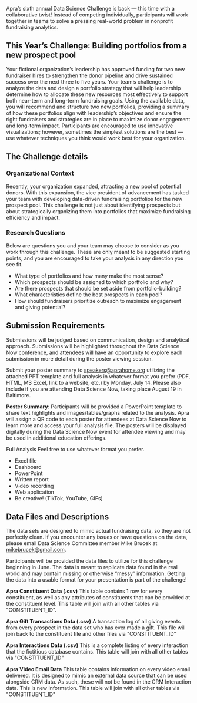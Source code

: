 
Apra’s sixth annual Data Science Challenge is back — this time with a collaborative twist! Instead of competing individually, participants will work together in teams to solve a pressing real-world problem in nonprofit fundraising analytics.

## This Year’s Challenge: Building portfolios from a new prospect pool

Your fictional organization’s leadership has approved funding for two new fundraiser hires to strengthen the donor pipeline and drive sustained success over the next three to five years. Your team’s challenge is to analyze the data and design a portfolio strategy that will help leadership determine how to allocate these new resources most effectively to support both near-term and long-term fundraising goals. Using the available data, you will recommend and structure two new portfolios, providing a summary of how these portfolios align with leadership’s objectives and ensure the right fundraisers and strategies are in place to maximize donor engagement and long-term impact.
Participants are encouraged to use innovative visualizations; however, sometimes the simplest solutions are the best — use whatever techniques you think would work best for your organization.

## The Challenge details

### Organizational Context
Recently, your organization expanded, attracting a new pool of potential donors. With this expansion, the vice president of advancement has tasked your team with developing data-driven fundraising portfolios for the new prospect pool. This challenge is not just about identifying prospects but about strategically organizing them into portfolios that maximize fundraising efficiency and impact.

### Research Questions
Below are questions you and your team may choose to consider as you work through this challenge. These are only meant to be suggested starting points, and you are encouraged to take your analysis in any direction you see fit.

- What type of portfolios and how many make the most sense?
- Which prospects should be assigned to which portfolio and why?
- Are there prospects that should be set aside from portfolio-building?
- What characteristics define the best prospects in each pool?
- How should fundraisers prioritize outreach to maximize engagement and giving potential?


## Submission Requirements
Submissions will be judged based on communication, design and analytical approach. Submissions will be highlighted throughout the Data Science Now conference, and attendees will have an opportunity to explore each submission in more detail during the poster viewing session. 

Submit your poster summary to speakers@aprahome.org utilizing the attached PPT template and full analysis in whatever format you prefer (PDF, HTML, MS Excel, link to a website, etc.) by Monday, July 14. Please also include if you are attending Data Science Now, taking place August 19 in Baltimore.

**Poster Summary**: Participants will be provided a PowerPoint template to share text highlights and images/tables/graphs related to the analysis. Apra will assign a QR code to each poster for attendees at Data Science Now to learn more and access your full analysis file. The posters will be displayed digitally during the Data Science Now event for attendee viewing and may be used in additional education offerings. 

Full Analysis
Feel free to use whatever format you prefer.

- Excel file
- Dashboard
- PowerPoint
- Written report
- Video recording
- Web application
- Be creative! (TikTok, YouTube, GIFs)



## Data Files and Descriptions

The data sets are designed to mimic actual fundraising data, so they are not perfectly clean. If you encounter any issues or have questions on the data, please email Data Science Committee member Mike Brucek at mikebrucek@gmail.com.

Participants will be provided the data files to utilize for this challenge beginning in June. The data is meant to replicate data found in the real world and may contain missing or otherwise “messy” information. Getting the data into a usable format for your presentation is part of the challenge!

**Apra Constituent Data (.csv)**
This table contains 1 row for every constituent, as well as any attributes of constituents that can be provided at the constituent level. This table will join with all other tables via "CONSTITUENT_ID".

**Apra Gift Transactions Data (.csv)**
A transaction log of all giving events from every prospect in the data set who has ever made a gift. This file will join back to the constituent file and other files via "CONSTITUENT_ID"

**Apra Interactions Data (.csv)**
This is a complete listing of every interaction that the fictitious database contains. This table will join with all other tables via "CONSTITUENT_ID"

**Apra Video Email Data**
This table contains information on every video email delivered. It is designed to mimic an external data source that can be used alongside CRM data. As such, these will not be found in the CRM Interaction data. This is new information.  This table will join with all other tables via "CONSTITUENT_ID"
